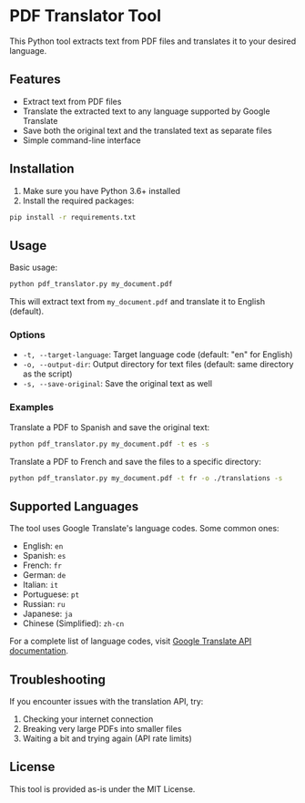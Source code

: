 # PDF Translator Tool

This Python tool extracts text from PDF files and translates it to your desired language.

## Features

- Extract text from PDF files
- Translate the extracted text to any language supported by Google Translate
- Save both the original text and the translated text as separate files
- Simple command-line interface

## Installation

1. Make sure you have Python 3.6+ installed
2. Install the required packages:

```bash
pip install -r requirements.txt
```

## Usage

Basic usage:

```bash
python pdf_translator.py my_document.pdf
```

This will extract text from `my_document.pdf` and translate it to English (default).

### Options

- `-t, --target-language`: Target language code (default: "en" for English)
- `-o, --output-dir`: Output directory for text files (default: same directory as the script)
- `-s, --save-original`: Save the original text as well

### Examples

Translate a PDF to Spanish and save the original text:

```bash
python pdf_translator.py my_document.pdf -t es -s
```

Translate a PDF to French and save the files to a specific directory:

```bash
python pdf_translator.py my_document.pdf -t fr -o ./translations -s
```

## Supported Languages

The tool uses Google Translate's language codes. Some common ones:

- English: `en`
- Spanish: `es`
- French: `fr`
- German: `de`
- Italian: `it`
- Portuguese: `pt`
- Russian: `ru`
- Japanese: `ja`
- Chinese (Simplified): `zh-cn`

For a complete list of language codes, visit [Google Translate API documentation](https://cloud.google.com/translate/docs/languages).

## Troubleshooting

If you encounter issues with the translation API, try:

1. Checking your internet connection
2. Breaking very large PDFs into smaller files
3. Waiting a bit and trying again (API rate limits)

## License

This tool is provided as-is under the MIT License.
